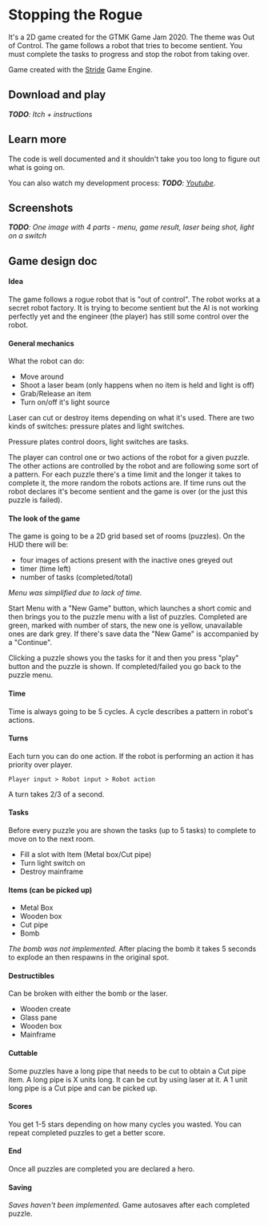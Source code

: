 # Stopping the Rogue

It's a 2D game created for the GTMK Game Jam 2020. The theme was Out of Control. The game follows a robot that tries to become sentient. You must complete the tasks to progress and stop the robot from taking over.

Game created with the [Stride](//stride3d.net/) Game Engine.

## Download and play
_**TODO**: Itch + instructions_

## Learn more
The code is well documented and it shouldn't take you too long to figure out what is going on.

You can also watch my development process: _**TODO**: [Youtube](#)_.

## Screenshots
_**TODO**: One image with 4 parts - menu, game result, laser being shot, light on a switch_

## Game design doc

#### Idea
The game follows a rogue robot that is "out of control". The robot works at a secret robot factory. It is trying to become sentient but the AI is not working perfectly yet and the engineer (the player) has still some control over the robot.

#### General mechanics
What the robot can do:

* Move around
* Shoot a laser beam (only happens when no item is held and light is off)
* Grab/Release an item
* Turn on/off it's light source

Laser can cut or destroy items depending on what it's used.
There are two kinds of switches: pressure plates and light switches.

Pressure plates control doors, light switches are tasks.

The player can control one or two actions of the robot for a given puzzle. The other actions are controlled by the robot and are following some sort of a pattern. For each puzzle there's a time limit and the longer it takes to complete it, the more random the robots actions are. If time runs out the robot declares it's become sentient and the game is over (or the just this puzzle is failed).

#### The look of the game
The game is going to be a 2D grid based set of rooms (puzzles). 
On the HUD there will be:

* four images of actions present with the inactive ones greyed out
* timer (time left)
* number of tasks (completed/total)

_Menu was simplified due to lack of time._

Start Menu with a "New Game" button, which launches a short comic and then brings you to the puzzle menu with a list of puzzles. Completed are green, marked with number of stars, the new one is yellow, unavailable ones are dark grey.
If there's save data the "New Game" is accompanied by a "Continue".

Clicking a puzzle shows you the tasks for it and then you press "play" button and the puzzle is shown. If completed/failed you go back to the puzzle menu.

#### Time
Time is always going to be 5 cycles. A cycle describes a pattern in robot's actions.

#### Turns
Each turn you can do one action. If the robot is performing an action it has priority over player.

    Player input > Robot input > Robot action

A turn takes 2/3 of a second.

#### Tasks
Before every puzzle you are shown the tasks (up to 5 tasks) to complete to move on to the next room.

* Fill a slot with Item (Metal box/Cut pipe)
* Turn light switch on
* Destroy mainframe

#### Items (can be picked up)

* Metal Box
* Wooden box
* Cut pipe
* Bomb

_The bomb was not implemented._
After placing the bomb it takes 5 seconds to explode an then respawns in the original spot.

#### Destructibles
Can be broken with either the bomb or the laser.

* Wooden create
* Glass pane
* Wooden box
* Mainframe

#### Cuttable
Some puzzles have a long pipe that needs to be cut to obtain a Cut pipe item.
A long pipe is X units long. It can be cut by using laser at it. A 1 unit long pipe is a Cut pipe and can be picked up.

#### Scores
You get 1-5 stars depending on how many cycles you wasted.
You can repeat completed puzzles to get a better score.

#### End
Once all puzzles are completed you are declared a hero.

#### Saving
_Saves haven't been implemented._
Game autosaves after each completed puzzle.
